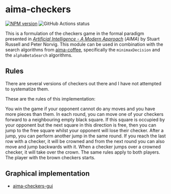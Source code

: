 # aima-checkers

[![NPM version](https://img.shields.io/npm/v/aima-checkers.svg)](https://www.npmjs.com/package/aima-checkers)
![GitHub Actions status](https://github.com/davidpomerenke/aima-checkers/workflows/Node%20CI/badge.svg)

This is a formulation of the checkers game in the formal paradigm presented in [*Artificial Intelligence - A Modern Approach*](http://aima.cs.berkeley.edu/) (*AIMA*) by Stuart Russell and Peter Norvig. This module can be used in combination with the search algorithms from [aima-coffee](https://github.com/davidpomerenke/aima-coffee), specifically the `minimaxDecision` and the `alphaBetaSearch` algorithms. 

## Rules

There are several versions of checkers out there and I have not attempted to systematize them. 

These are the rules of this implementation:

You win the game if your opponent cannot do any moves and you have more pieces than them. In each round, you can move one of your checkers forward to a neighbouring empty black square. If this square is occupied by your opponent but the next square in this direction is free, then you can jump to the free square whilst your opponent will lose their checker. After a jump, you can perform another jump in the same round. If you reach the last row with a checker, it will be crowned and from the next round you can also move and jump backwards with it. When a checker jumps over a crowned checker, it will take over the crown. The same rules apply to both players. The player with the brown checkers starts.

## Graphical implementation

- [aima-checkers-gui](https://github.com/davidpomerenke/checkers)
